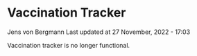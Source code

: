 Vaccination Tracker
================
Jens von Bergmann
Last updated at 27 November, 2022 - 17:03

Vaccination tracker is no longer functional.
